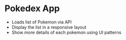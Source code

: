 # Pokedex App

- Loads list of Pokemon via API
- Display the list in a responsive layout
- Show more details of each pokemon using UI patterns